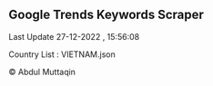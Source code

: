 

## Google Trends Keywords Scraper 
 
Last Update 27-12-2022 , 15:56:08

Country List :
VIETNAM.json



© Abdul Muttaqin 
